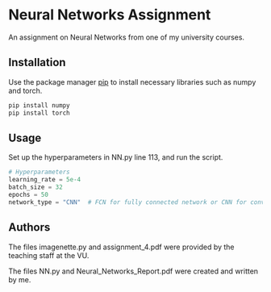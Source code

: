 # Neural Networks Assignment
An assignment on Neural Networks from one of my university courses.

## Installation

Use the package manager [pip](https://pip.pypa.io/en/stable/) to install necessary libraries such as numpy and torch.

```bash
pip install numpy
pip install torch
```

## Usage

Set up the hyperparameters in NN.py line 113, and run the script.

```python
# Hyperparameters
learning_rate = 5e-4
batch_size = 32
epochs = 50
network_type = "CNN"  # FCN for fully connected network or CNN for convolutional neural network
```

## Authors
The files imagenette.py and assignment_4.pdf were provided by the teaching staff at the VU.

The files NN.py and Neural_Networks_Report.pdf were created and written by me.
